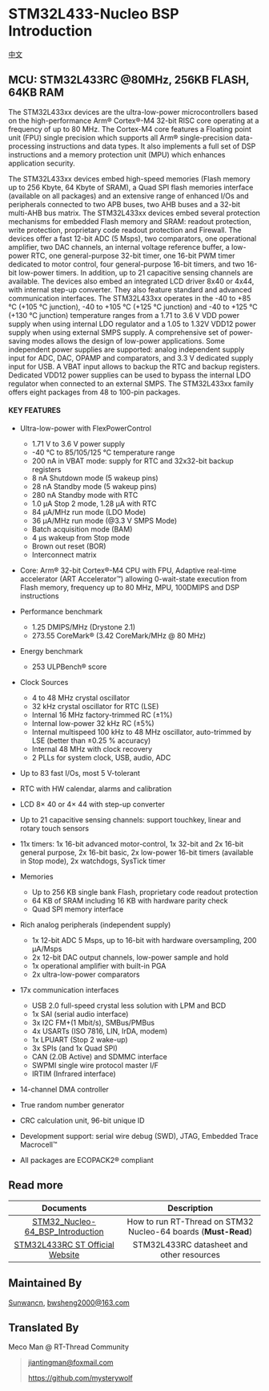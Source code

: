 # STM32L433-Nucleo BSP Introduction

[中文](README_zh.md)

## MCU: STM32L433RC @80MHz, 256KB FLASH,  64KB RAM

The STM32L433xx devices are the ultra-low-power microcontrollers based on the high-performance Arm® Cortex®-M4 32-bit RISC core operating at a frequency of up to 80 MHz. The Cortex-M4 core features a Floating point unit (FPU) single precision which supports all Arm® single-precision data-processing instructions and data types. It also implements a full set of DSP instructions and a memory protection unit (MPU) which enhances application security.

The STM32L433xx devices embed high-speed memories (Flash memory up to 256 Kbyte, 64 Kbyte of SRAM), a Quad SPI flash memories interface (available on all packages) and an extensive range of enhanced I/Os and peripherals connected to two APB buses, two AHB buses and a 32-bit multi-AHB bus matrix.
The STM32L433xx devices embed several protection mechanisms for embedded Flash memory and SRAM: readout protection, write protection, proprietary code readout protection and Firewall.
The devices offer a fast 12-bit ADC (5 Msps), two comparators, one operational amplifier, two DAC channels, an internal voltage reference buffer, a low-power RTC, one general-purpose 32-bit timer, one 16-bit PWM timer dedicated to motor control, four general-purpose 16-bit timers, and two 16-bit low-power timers.
In addition, up to 21 capacitive sensing channels are available. The devices also embed an integrated LCD driver 8x40 or 4x44, with internal step-up converter.
They also feature standard and advanced communication interfaces.
The STM32L433xx operates in the -40 to +85 °C (+105 °C junction), -40 to +105 °C (+125 °C junction) and -40 to +125 °C (+130 °C junction) temperature ranges from a 1.71 to 3.6 V VDD power supply when using internal LDO regulator and a 1.05 to 1.32V VDD12 power supply when using external SMPS supply. A comprehensive set of power-saving modes allows the design of low-power applications.
Some independent power supplies are supported: analog independent supply input for ADC, DAC, OPAMP and comparators, and 3.3 V dedicated supply input for USB. A VBAT input allows to backup the RTC and backup registers. Dedicated VDD12 power supplies can be used to bypass the internal LDO regulator when connected to an external SMPS.
The STM32L433xx family offers eight packages from 48 to 100-pin packages.

#### KEY FEATURES

- Ultra-low-power with FlexPowerControl
  - 1.71 V to 3.6 V power supply
  - -40 °C to 85/105/125 °C temperature range
  - 200 nA in VBAT mode: supply for RTC and 32x32-bit backup registers
  - 8 nA Shutdown mode (5 wakeup pins)
  - 28 nA Standby mode (5 wakeup pins)
  - 280 nA Standby mode with RTC
  - 1.0 μA Stop 2 mode, 1.28 μA with RTC
  - 84 μA/MHz run mode (LDO Mode)
  - 36 μA/MHz run mode (@3.3 V SMPS Mode)
  - Batch acquisition mode (BAM)
  - 4 μs wakeup from Stop mode
  - Brown out reset (BOR)
  - Interconnect matrix
- Core: Arm® 32-bit Cortex®-M4 CPU with FPU, Adaptive real-time accelerator (ART Accelerator™) allowing 0-wait-state execution from Flash memory, frequency up to 80 MHz, MPU, 100DMIPS and DSP instructions
- Performance benchmark
  - 1.25 DMIPS/MHz (Drystone 2.1)
  - 273.55 CoreMark® (3.42 CoreMark/MHz @ 80 MHz)
- Energy benchmark
  - 253 ULPBench® score
- Clock Sources
  - 4 to 48 MHz crystal oscillator
  - 32 kHz crystal oscillator for RTC (LSE)
  - Internal 16 MHz factory-trimmed RC (±1%)
  - Internal low-power 32 kHz RC (±5%)
  - Internal multispeed 100 kHz to 48 MHz oscillator, auto-trimmed by LSE (better than ±0.25 % accuracy)
  - Internal 48 MHz with clock recovery
  - 2 PLLs for system clock, USB, audio, ADC
- Up to 83 fast I/Os, most 5 V-tolerant
- RTC with HW calendar, alarms and calibration
- LCD 8× 40 or 4× 44 with step-up converter
- Up to 21 capacitive sensing channels: support touchkey, linear and rotary touch sensors

- 11x timers: 1x 16-bit advanced motor-control, 1x 32-bit and 2x 16-bit general purpose, 2x 16-bit basic, 2x low-power 16-bit timers (available in Stop mode), 2x watchdogs, SysTick timer
- Memories
  - Up to 256 KB single bank Flash, proprietary code readout protection
  - 64 KB of SRAM including 16 KB with hardware parity check
  - Quad SPI memory interface
- Rich analog peripherals (independent supply)
  - 1x 12-bit ADC 5 Msps, up to 16-bit with hardware oversampling, 200 μA/Msps
  - 2x 12-bit DAC output channels, low-power sample and hold
  - 1x operational amplifier with built-in PGA
  - 2x ultra-low-power comparators
- 17x communication interfaces
  - USB 2.0 full-speed crystal less solution with LPM and BCD
  - 1x SAI (serial audio interface)
  - 3x I2C FM+(1 Mbit/s), SMBus/PMBus
  - 4x USARTs (ISO 7816, LIN, IrDA, modem)
  - 1x LPUART (Stop 2 wake-up)
  - 3x SPIs (and 1x Quad SPI)
  - CAN (2.0B Active) and SDMMC interface
  - SWPMI single wire protocol master I/F
  - IRTIM (Infrared interface)
- 14-channel DMA controller
- True random number generator
- CRC calculation unit, 96-bit unique ID
- Development support: serial wire debug (SWD), JTAG, Embedded Trace Macrocell™
- All packages are ECOPACK2® compliant



## Read more

|                          Documents                           |                         Description                          |
| :----------------------------------------------------------: | :----------------------------------------------------------: |
| [STM32_Nucleo-64_BSP_Introduction](../docs/STM32_Nucleo-64_BSP_Introduction.md) | How to run RT-Thread on STM32 Nucleo-64 boards (**Must-Read**) |
| [STM32L433RC ST Official Website](https://www.st.com/en/microcontrollers-microprocessors/stm32l433rc.html#documentation) |          STM32L433RC datasheet and other resources           |



## Maintained By

[Sunwancn](https://github.com/Sunwancn), <bwsheng2000@163.com>



## Translated By

Meco Man @ RT-Thread Community

> jiantingman@foxmail.com
>
> https://github.com/mysterywolf
